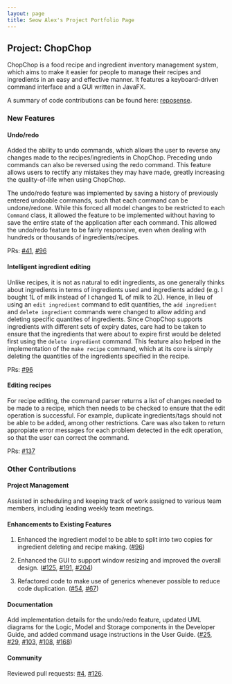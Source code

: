 ```yaml
---
layout: page
title: Seow Alex's Project Portfolio Page
---
```


## Project: ChopChop

ChopChop is a food recipe and ingredient inventory management system, which aims to make it easier for people to manage their recipes and ingredients in an easy and effective manner. It features a keyboard-driven command interface and a GUI written in JavaFX.

A summary of code contributions can be found here: [reposense](https://nus-cs2103-ay2021s1.github.io/tp-dashboard/#breakdown=true&search=seowalex).

### New Features

#### Undo/redo

Added the ability to undo commands, which allows the user to reverse any changes made to the recipes/ingredients in ChopChop.
Preceding undo commands can also be reversed using the redo command.
This feature allows users to rectify any mistakes they may have made, greatly increasing the quality-of-life when using ChopChop.

The undo/redo feature was implemented by saving a history of previously entered undoable commands, such that each command can be undone/redone.
While this forced all model changes to be restricted to each `Command` class, it allowed the feature to be implemented without having to save the entire state of the application after each command.
This allowed the undo/redo feature to be fairly responsive, even when dealing with hundreds or thousands of ingredients/recipes.

PRs: [#41](https://github.com/AY2021S1-CS2103T-T10-3/tp/pull/41), [#96](https://github.com/AY2021S1-CS2103T-T10-3/tp/pull/96)

#### Intelligent ingredient editing

Unlike recipes, it is not as natural to edit ingredients, as one generally thinks about ingredients in terms of ingredients used and ingredients added (e.g. I bought 1L of milk instead of I changed 1L of milk to 2L).
Hence, in lieu of using an `edit ingredient` command to edit quantities, the `add ingredient` and `delete ingredient` commands were changed to allow adding and deleting specific quantites of ingredients.
Since ChopChop supports ingredients with different sets of expiry dates, care had to be taken to ensure that the ingredients that were about to expire first would be deleted first using the `delete ingredient` command.
This feature also helped in the implementation of the `make recipe` command, which at its core is simply deleting the quantities of the ingredients specified in the recipe.

PRs: [#96](https://github.com/AY2021S1-CS2103T-T10-3/tp/pull/96)

#### Editing recipes

For recipe editing, the command parser returns a list of changes needed to be made to a recipe, which then needs to be checked to ensure that the edit operation is successful.
For example, duplicate ingredients/tags should not be able to be added, among other restrictions.
Care was also taken to return appropiate error messages for each problem detected in the edit operation, so that the user can correct the command.

PRs: [#137](https://github.com/AY2021S1-CS2103T-T10-3/tp/pull/137)

### Other Contributions

#### Project Management
Assisted in scheduling and keeping track of work assigned to various team members, including leading weekly team meetings.

#### Enhancements to Existing Features

1. Enhanced the ingredient model to be able to split into two copies for ingredient deleting and recipe making. ([#96](https://github.com/AY2021S1-CS2103T-T10-3/tp/pull/96))

2. Enhanced the GUI to support window resizing and improved the overall design. ([#125](https://github.com/AY2021S1-CS2103T-T10-3/tp/pull/125), [#191](https://github.com/AY2021S1-CS2103T-T10-3/tp/pull/191), [#204](https://github.com/AY2021S1-CS2103T-T10-3/tp/pull/204))

3. Refactored code to make use of generics whenever possible to reduce code duplication. ([#54](https://github.com/AY2021S1-CS2103T-T10-3/tp/pull/54), [#67](https://github.com/AY2021S1-CS2103T-T10-3/tp/pull/67))

#### Documentation
Add implementation details for the undo/redo feature, updated UML diagrams for the Logic, Model and Storage components in the Developer Guide, and added command usage instructions in the User Guide. ([#25](https://github.com/AY2021S1-CS2103T-T10-3/tp/pull/25), [#29](https://github.com/AY2021S1-CS2103T-T10-3/tp/pull/29), [#103](https://github.com/AY2021S1-CS2103T-T10-3/tp/pull/103), [#108](https://github.com/AY2021S1-CS2103T-T10-3/tp/pull/108), [#168](https://github.com/AY2021S1-CS2103T-T10-3/tp/pull/168))

#### Community

Reviewed pull requests: [#4](https://github.com/AY2021S1-CS2103T-T10-3/tp/pull/4), [#126](https://github.com/AY2021S1-CS2103T-T10-3/tp/pull/126).
